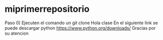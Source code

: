 # miprimerrepositorio
Paso 0) Ejecuten el comando un git clone
Hola clase 
En el siguiente link se puede descargar python https://www.python.org/downloads/
Gracias por su atencion 
